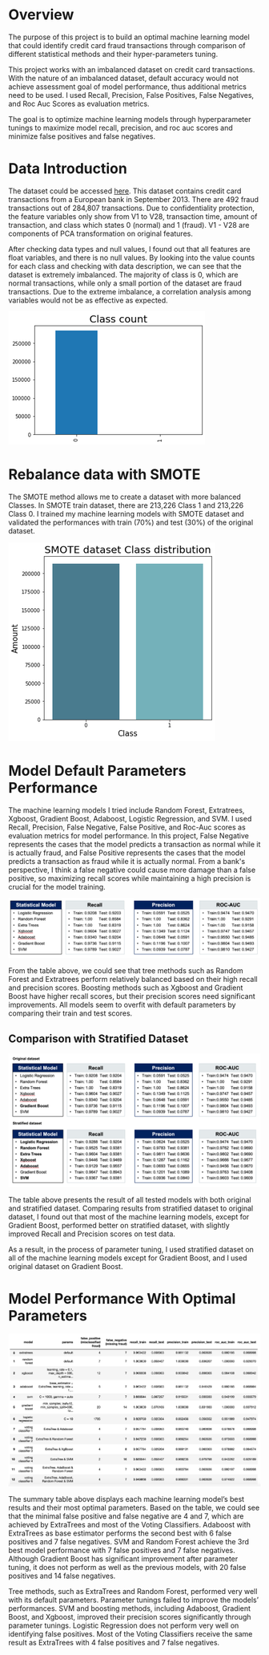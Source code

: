# Overview

The purpose of this project is to build an optimal machine learning model that could identify credit card fraud transactions through comparison of different statistical methods and their hyper-parameters tuning. 

This project works with an imbalanced dataset on credit card transactions. With the nature of an imbalanced dataset, default accuracy would not achieve assessment goal of model performance, thus additional metrics need to be used. I used Recall, Precision, False Positives, False Negatives, and Roc Auc Scores as evaluation metrics. 

The goal is to optimize machine learning models through hyperparameter tunings to maximize model recall, precision, and roc auc scores and minimize false positives and false negatives.

# Data Introduction

The dataset could be accessed [here](https://www.kaggle.com/mlg-ulb/creditcardfraud). This dataset contains credit card transactions from a European bank in September 2013. There are 492 fraud transactions out of 284,807 transactions. Due to confidentiality protection, the feature variables only show from V1 to V28, transaction time, amount of transaction, and class which states 0 (normal) and 1 (fraud). V1 - V28 are components of PCA transformation on original features. 

After checking data types and null values, I found out that all features are float variables, and there is no null values. By looking into the value counts for each class and checking with data description, we can see that the dataset is extremely imbalanced. The majority of class is 0, which are normal transactions, while only a small portion of the dataset are fraud transactions. Due to the extreme imbalance, a correlation analysis among variables would not be as effective as expected.

![image](./img/EDA_class_count.png)

# Rebalance data with SMOTE

The SMOTE method allows me to create a dataset with more balanced Classes. In SMOTE train dataset, there are 213,226 Class 1 and 213,226 Class 0. I trained my machine learning models with SMOTE dataset and validated the performances with train (70%) and test (30%) of the original dataset.

![image](./img/EDA_smote_class.png)

# Model Default Parameters Performance

The machine learning models I tried include Random Forest, Extratrees, Xgboost, Gradient Boost, Adaboost, Logistic Regression, and SVM. I used Recall, Precision, False Negative, False Positive, and Roc-Auc scores as evaluation metrics for model performance. In this project, False Negative represents the cases that the model predicts a transaction as normal while it is actually fraud, and False Positive represents the cases that the model predicts a transaction as fraud while it is actually normal. From a bank's perspective, I think a false negative could cause more damage than a false positive, so maximizing recall scores while maintaining a high precision is crucial for the model training.

![image](./img/baseline.png)

From the table above, we could see that tree methods such as Random Forest and Extratrees perform relatively balanced based on their high recall and precision scores. Boosting methods such as Xgboost and Gradient Boost have higher recall scores, but their precision scores need significant improvements. All models seem to overfit with default parameters by comparing their train and test scores.

## Comparison with Stratified Dataset

![image](./img/stratify.png)

The table above presents the result of all tested models with both original and stratified dataset. Comparing results from stratified dataset to original dataset, I found out that most of the machine learning models, except for Gradient Boost, performed better on stratified dataset, with slightly improved Recall and Precision scores on test data.

As a result, in the process of parameter tuning, I used stratified dataset on all of the machine learning models except for Gradient Boost, and I used original dataset on Gradient Boost.

# Model Performance With Optimal Parameters

![image](./img/final_summary.png)

The summary table above displays each machine learning model’s best results and their most optimal parameters. Based on the table, we could see that the minimal false positive and false negative are 4 and 7, which are achieved by ExtraTrees and most of the Voting Classifiers. Adaboost with ExtraTrees as base estimator performs the second best with 6 false positives and 7 false negatives. SVM and Random Forest achieve the 3rd best model performance with 7 false positives and 7 false negatives. Although Gradient Boost has significant improvement after parameter tuning, it does not perform as well as the previous models, with 20 false positives and 14 false negatives. 

Tree methods, such as ExtraTrees and Random Forest, performed very well with its default parameters. Parameter tunings failed to improve the models’ performances. SVM and boosting methods, including Adaboost, Gradient Boost, and Xgboost, improved their precision scores significantly through parameter tunings. Logistic Regression does not perform very well on identifying false positives. Most of the Voting Classifiers receive the same result as ExtraTrees with 4 false positives and 7 false negatives.
